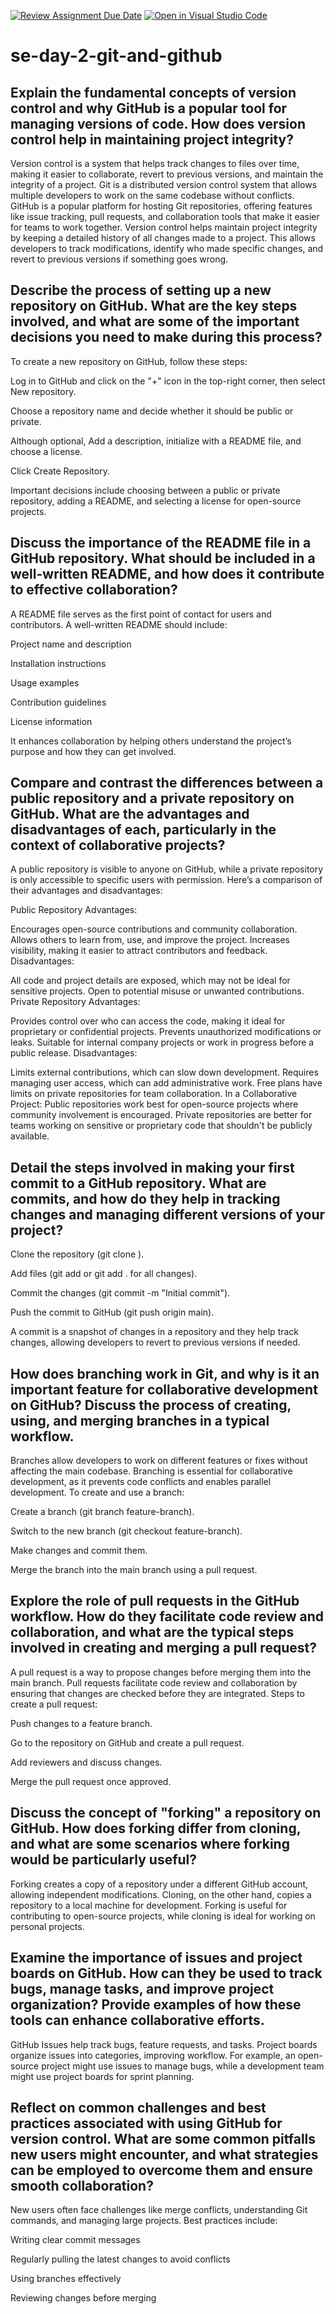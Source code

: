 [![Review Assignment Due Date](https://classroom.github.com/assets/deadline-readme-button-22041afd0340ce965d47ae6ef1cefeee28c7c493a6346c4f15d667ab976d596c.svg)](https://classroom.github.com/a/8wgCKhpZ)
[![Open in Visual Studio Code](https://classroom.github.com/assets/open-in-vscode-2e0aaae1b6195c2367325f4f02e2d04e9abb55f0b24a779b69b11b9e10269abc.svg)](https://classroom.github.com/online_ide?assignment_repo_id=18702623&assignment_repo_type=AssignmentRepo)
# se-day-2-git-and-github
## Explain the fundamental concepts of version control and why GitHub is a popular tool for managing versions of code. How does version control help in maintaining project integrity?
Version control is a system that helps track changes to files over time, making it easier to collaborate, revert to previous versions, and maintain the integrity of a project. Git is a distributed version control system that allows multiple developers to work on the same codebase without conflicts. GitHub is a popular platform for hosting Git repositories, offering features like issue tracking, pull requests, and collaboration tools that make it easier for teams to work together. Version control helps maintain project integrity by keeping a detailed history of all changes made to a project. This allows developers to track modifications, identify who made specific changes, and revert to previous versions if something goes wrong.

## Describe the process of setting up a new repository on GitHub. What are the key steps involved, and what are some of the important decisions you need to make during this process?
To create a new repository on GitHub, follow these steps:

Log in to GitHub and click on the "+" icon in the top-right corner, then select New repository.

Choose a repository name and decide whether it should be public or private.

Although optional, Add a description, initialize with a README file, and choose a license.

Click Create Repository.

Important decisions include choosing between a public or private repository, adding a README, and selecting a license for open-source projects.

## Discuss the importance of the README file in a GitHub repository. What should be included in a well-written README, and how does it contribute to effective collaboration?
A README file serves as the first point of contact for users and contributors. A well-written README should include:

Project name and description

Installation instructions

Usage examples

Contribution guidelines

License information

It enhances collaboration by helping others understand the project’s purpose and how they can get involved.

## Compare and contrast the differences between a public repository and a private repository on GitHub. What are the advantages and disadvantages of each, particularly in the context of collaborative projects?
A public repository is visible to anyone on GitHub, while a private repository is only accessible to specific users with permission. Here’s a comparison of their advantages and disadvantages:

Public Repository
Advantages:

Encourages open-source contributions and community collaboration.
Allows others to learn from, use, and improve the project.
Increases visibility, making it easier to attract contributors and feedback.
Disadvantages:

All code and project details are exposed, which may not be ideal for sensitive projects.
Open to potential misuse or unwanted contributions.
Private Repository
Advantages:

Provides control over who can access the code, making it ideal for proprietary or confidential projects.
Prevents unauthorized modifications or leaks.
Suitable for internal company projects or work in progress before a public release.
Disadvantages:

Limits external contributions, which can slow down development.
Requires managing user access, which can add administrative work.
Free plans have limits on private repositories for team collaboration.
In a Collaborative Project:
Public repositories work best for open-source projects where community involvement is encouraged.
Private repositories are better for teams working on sensitive or proprietary code that shouldn't be publicly available.

## Detail the steps involved in making your first commit to a GitHub repository. What are commits, and how do they help in tracking changes and managing different versions of your project?
Clone the repository (git clone <repo-url>).

Add files (git add <file> or git add . for all changes).

Commit the changes (git commit -m "Initial commit").

Push the commit to GitHub (git push origin main).

A commit is a snapshot of changes in a repository and they help track changes, allowing developers to revert to previous versions if needed.

## How does branching work in Git, and why is it an important feature for collaborative development on GitHub? Discuss the process of creating, using, and merging branches in a typical workflow.
Branches allow developers to work on different features or fixes without affecting the main codebase. Branching is essential for collaborative development, as it prevents code conflicts and enables parallel development.
To create and use a branch:

Create a branch (git branch feature-branch).

Switch to the new branch (git checkout feature-branch).

Make changes and commit them.

Merge the branch into the main branch using a pull request.

## Explore the role of pull requests in the GitHub workflow. How do they facilitate code review and collaboration, and what are the typical steps involved in creating and merging a pull request?
A pull request is a way to propose changes before merging them into the main branch. Pull requests facilitate code review and collaboration by ensuring that changes are checked before they are integrated.
Steps to create a pull request:

Push changes to a feature branch.

Go to the repository on GitHub and create a pull request.

Add reviewers and discuss changes.

Merge the pull request once approved.

## Discuss the concept of "forking" a repository on GitHub. How does forking differ from cloning, and what are some scenarios where forking would be particularly useful?
Forking creates a copy of a repository under a different GitHub account, allowing independent modifications. Cloning, on the other hand, copies a repository to a local machine for development. Forking is useful for contributing to open-source projects, while cloning is ideal for working on personal projects.

## Examine the importance of issues and project boards on GitHub. How can they be used to track bugs, manage tasks, and improve project organization? Provide examples of how these tools can enhance collaborative efforts.
GitHub Issues help track bugs, feature requests, and tasks. Project boards organize issues into categories, improving workflow. For example, an open-source project might use issues to manage bugs, while a development team might use project boards for sprint planning.

## Reflect on common challenges and best practices associated with using GitHub for version control. What are some common pitfalls new users might encounter, and what strategies can be employed to overcome them and ensure smooth collaboration?
New users often face challenges like merge conflicts, understanding Git commands, and managing large projects. Best practices include:

Writing clear commit messages

Regularly pulling the latest changes to avoid conflicts

Using branches effectively

Reviewing changes before merging


